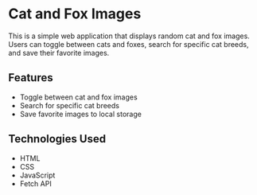 # Cat and Fox Images

This is a simple web application that displays random cat and fox images. Users can toggle between cats and foxes, search for specific cat breeds, and save their favorite images.

## Features

- Toggle between cat and fox images
- Search for specific cat breeds
- Save favorite images to local storage

## Technologies Used

- HTML
- CSS
- JavaScript
- Fetch API

